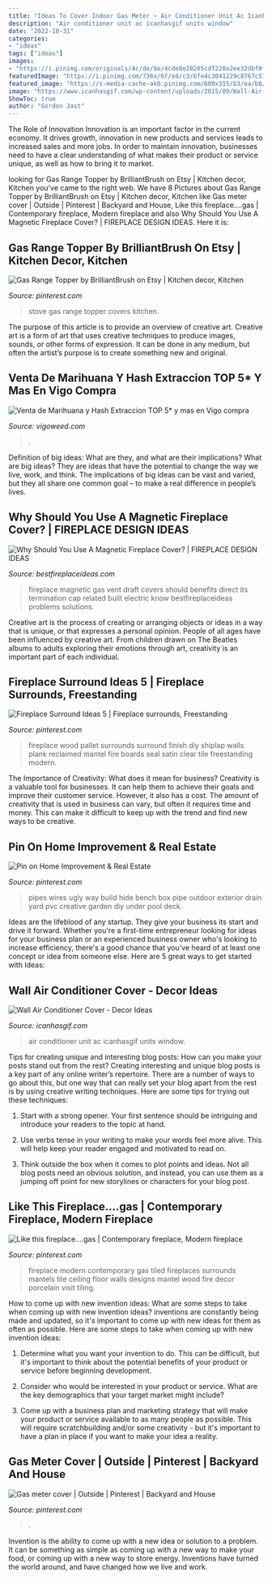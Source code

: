 ```yaml
---
title: "Ideas To Cover Indoor Gas Meter ~ Air Conditioner Unit Ac Icanhasgif Units Window"
description: "Air conditioner unit ac icanhasgif units window"
date: "2022-10-31"
categories:
- "ideas"
tags: ["ideas"]
images:
- "https://i.pinimg.com/originals/4c/de/8e/4cde8e28205cdf220a2ee32dbf0f1ce5.jpg"
featuredImage: "https://i.pinimg.com/736x/6f/e4/c3/6fe4c3041229c8767c57e3448e8c4df1--wood-gifts-etsy-app.jpg"
featured_image: "https://s-media-cache-ak0.pinimg.com/600x315/b3/ea/b8/b3eab8f0f9dae9fda2259f096833230f.jpg"
image: "https://www.icanhasgif.com/wp-content/uploads/2015/09/Wall-Air-Conditioner-Cover-1024x768.jpg"
ShowToc: true
author: "Gordon Jast"
---
```



The Role of Innovation
Innovation is an important factor in the current economy. It drives growth, innovation in new products and services leads to increased sales and more jobs. In order to maintain innovation, businesses need to have a clear understanding of what makes their product or service unique, as well as how to bring it to market.

	

		
looking for Gas Range Topper by BrilliantBrush on Etsy | Kitchen decor, Kitchen you've came to the right web. We have 8 Pictures about Gas Range Topper by BrilliantBrush on Etsy | Kitchen decor, Kitchen like Gas meter cover | Outside | Pinterest | Backyard and House, Like this fireplace....gas | Contemporary fireplace, Modern fireplace and also Why Should You Use A Magnetic Fireplace Cover? | FIREPLACE DESIGN IDEAS. Here it is:
		
    
## Gas Range Topper By BrilliantBrush On Etsy | Kitchen Decor, Kitchen

<img loading=lazy src="https://i.pinimg.com/736x/6f/e4/c3/6fe4c3041229c8767c57e3448e8c4df1--wood-gifts-etsy-app.jpg" onerror="this.onerror=null;this.src='https://tse3.mm.bing.net/th?id=OIP.5TQMQ2dwiuaqWykmJeNj2gDYEg&amp;pid=15.1';" alt="Gas Range Topper by BrilliantBrush on Etsy | Kitchen decor, Kitchen">

_Source: pinterest.com_

>stove gas range topper covers kitchen. 

	

The purpose of this article is to provide an overview of creative art.
Creative art is a form of art that uses creative techniques to produce images, sounds, or other forms of expression. It can be done in any medium, but often the artist’s purpose is to create something new and original.

    
## Venta De Marihuana Y Hash Extraccion TOP 5* Y Mas En Vigo Compra

<img loading=lazy src="https://vigoweed.com/wp-content/uploads/2020/09/IMG-20200728-WA0040.jpg" onerror="this.onerror=null;this.src='https://tse2.mm.bing.net/th?id=OIP.pECiQiyUp9lH-A2BKW5X7QHaJ4&amp;pid=15.1';" alt="Venta de Marihuana y Hash Extraccion TOP 5* y mas en Vigo compra">

_Source: vigoweed.com_

>. 

	

Definition of big ideas: What are they, and what are their implications?
What are big ideas? They are ideas that have the potential to change the way we live, work, and think. The implications of big ideas can be vast and varied, but they all share one common goal – to make a real difference in people’s lives.

    
## Why Should You Use A Magnetic Fireplace Cover? | FIREPLACE DESIGN IDEAS

<img loading=lazy src="https://bestfireplaceideas.com/wp-content/uploads/2015/10/magnetic-fireplace-cover-black.jpeg" onerror="this.onerror=null;this.src='https://tse2.mm.bing.net/th?id=OIP.yFP8dlycD-e9RQESwZyybQHaFi&amp;pid=15.1';" alt="Why Should You Use A Magnetic Fireplace Cover? | FIREPLACE DESIGN IDEAS">

_Source: bestfireplaceideas.com_

>fireplace magnetic gas vent draft covers should benefits direct its termination cap related built electric know bestfireplaceideas problems solutions. 

	

Creative art is the process of creating or arranging objects or ideas in a way that is unique, or that expresses a personal opinion. People of all ages have been influenced by creative art. From children drawn on The Beatles albums to adults exploring their emotions through art, creativity is an important part of each individual.

    
## Fireplace Surround Ideas 5 | Fireplace Surrounds, Freestanding

<img loading=lazy src="https://i.pinimg.com/originals/4c/de/8e/4cde8e28205cdf220a2ee32dbf0f1ce5.jpg" onerror="this.onerror=null;this.src='https://tse4.mm.bing.net/th?id=OIP.JrRl6AxWiBx7piFfPOKOjAHaJ3&amp;pid=15.1';" alt="Fireplace Surround Ideas 5 | Fireplace surrounds, Freestanding">

_Source: pinterest.com_

>fireplace wood pallet surrounds surround finish diy shiplap walls plank reclaimed mantel fire boards seal satin clear tile freestanding modern. 

	

The Importance of Creativity: What does it mean for business?
Creativity is a valuable tool for businesses. It can help them to achieve their goals and improve their customer service. However, it also has a cost. The amount of creativity that is used in business can vary, but often it requires time and money. This can make it difficult to keep up with the trend and find new ways to be creative.

    
## Pin On Home Improvement &amp; Real Estate

<img loading=lazy src="https://i.pinimg.com/originals/52/f4/80/52f480dcd103ca2cca07fc253241f63f.jpg" onerror="this.onerror=null;this.src='https://tse2.mm.bing.net/th?id=OIP.ab3D8UTT6736wPYHpNg3uwHaO0&amp;pid=15.1';" alt="Pin on Home Improvement &amp; Real Estate">

_Source: pinterest.com_

>pipes wires ugly way build hide bench box pipe outdoor exterior drain yard pvc creative garden diy under pool deck. 

	

Ideas are the lifeblood of any startup. They give your business its start and drive it forward. Whether you're a first-time entrepreneur looking for ideas for your business plan or an experienced business owner who's looking to increase efficiency, there's a good chance that you've heard of at least one concept or idea from someone else. Here are 5 great ways to get started with Ideas:

    
## Wall Air Conditioner Cover - Decor Ideas

<img loading=lazy src="https://www.icanhasgif.com/wp-content/uploads/2015/09/Wall-Air-Conditioner-Cover-1024x768.jpg" onerror="this.onerror=null;this.src='https://tse1.mm.bing.net/th?id=OIP.BMA6MUeY37-JASL5xFuIIQHaFj&amp;pid=15.1';" alt="Wall Air Conditioner Cover - Decor Ideas">

_Source: icanhasgif.com_

>air conditioner unit ac icanhasgif units window. 

	

Tips for creating unique and interesting blog posts: How can you make your posts stand out from the rest?
Creating interesting and unique blog posts is a key part of any online writer’s repertoire. There are a number of ways to go about this, but one way that can really set your blog apart from the rest is by using creative writing techniques. Here are some tips for trying out these techniques:
1. Start with a strong opener. Your first sentence should be intriguing and introduce your readers to the topic at hand.

2. Use verbs tense in your writing to make your words feel more alive. This will help keep your reader engaged and motivated to read on.

3. Think outside the box when it comes to plot points and ideas. Not all blog posts need an obvious solution, and instead, you can use them as a jumping off point for new storylines or characters for your blog post.


    
## Like This Fireplace....gas | Contemporary Fireplace, Modern Fireplace

<img loading=lazy src="https://i.pinimg.com/originals/7d/f3/50/7df35021e5c240f77aa96c2944017722.jpg" onerror="this.onerror=null;this.src='https://tse3.mm.bing.net/th?id=OIP.wRFrgT6kClpfTp-Y91NWlQHaLH&amp;pid=15.1';" alt="Like this fireplace....gas | Contemporary fireplace, Modern fireplace">

_Source: pinterest.com_

>fireplace modern contemporary gas tiled fireplaces surrounds mantels tile ceiling floor walls designs mantel wood fire decor porcelain visit tiling. 

	

How to come up with new invention ideas: What are some steps to take when coming up with new invention ideas?
inventions are constantly being made and updated, so it's important to come up with new ideas for them as often as possible. Here are some steps to take when coming up with new invention ideas:
1. Determine what you want your invention to do. This can be difficult, but it's important to think about the potential benefits of your product or service before beginning development.

2. Consider who would be interested in your product or service. What are the key demographics that your target market might include?

3. Come up with a business plan and marketing strategy that will make your product or service available to as many people as possible. This will require scratchbuilding and/or some creativity - but it's important to have a plan in place if you want to make your idea a reality.


    
## Gas Meter Cover | Outside | Pinterest | Backyard And House

<img loading=lazy src="https://s-media-cache-ak0.pinimg.com/600x315/b3/ea/b8/b3eab8f0f9dae9fda2259f096833230f.jpg" onerror="this.onerror=null;this.src='https://tse1.mm.bing.net/th?id=OIP.x3x6B9tnbAPj3x-k5QHSdQHaD4&amp;pid=15.1';" alt="Gas meter cover | Outside | Pinterest | Backyard and House">

_Source: pinterest.com_

>. 

	

Invention is the ability to come up with a new idea or solution to a problem. It can be something as simple as coming up with a new way to make your food, or coming up with a new way to store energy. Inventions have turned the world around, and have changed how we live and work.

